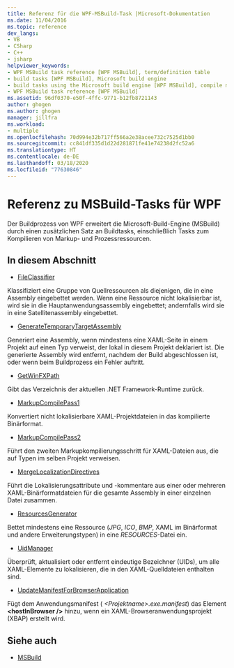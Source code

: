 ```yaml
---
title: Referenz für die WPF-MSBuild-Task |Microsoft-Dokumentation
ms.date: 11/04/2016
ms.topic: reference
dev_langs:
- VB
- CSharp
- C++
- jsharp
helpviewer_keywords:
- WPF MSBuild task reference [WPF MSBuild], term/definition table
- build tasks [WPF MSBuild], Microsoft build engine
- build tasks using the Microsoft build engine [WPF MSBuild], compile markup and process resources
- WPF MSBuild task reference [WPF MSBuild]
ms.assetid: 96df0370-e50f-4ffc-9771-b12fb8721143
author: ghogen
ms.author: ghogen
manager: jillfra
ms.workload:
- multiple
ms.openlocfilehash: 70d994e32b717ff566a2e38acee732c7525d1bb0
ms.sourcegitcommit: cc841df335d1d22d281871fe41e74238d2fc52a6
ms.translationtype: HT
ms.contentlocale: de-DE
ms.lasthandoff: 03/18/2020
ms.locfileid: "77630846"
---
```

# <a name="wpf-msbuild-task-reference"></a>Referenz zu MSBuild-Tasks für WPF

Der Buildprozess von WPF erweitert die Microsoft-Build-Engine (MSBuild) durch einen zusätzlichen Satz an Buildtasks, einschließlich Tasks zum Kompilieren von Markup- und Prozessressourcen.

## <a name="in-this-section"></a>In diesem Abschnitt

- [FileClassifier](../msbuild/fileclassifier-task.md)

 Klassifiziert eine Gruppe von Quellressourcen als diejenigen, die in eine Assembly eingebettet werden. Wenn eine Ressource nicht lokalisierbar ist, wird sie in die Hauptanwendungsassembly eingebettet; andernfalls wird sie in eine Satellitenassembly eingebettet.

- [GenerateTemporaryTargetAssembly](../msbuild/generatetemporarytargetassembly-task.md)

 Generiert eine Assembly, wenn mindestens eine XAML-Seite in einem Projekt auf einen Typ verweist, der lokal in diesem Projekt deklariert ist. Die generierte Assembly wird entfernt, nachdem der Build abgeschlossen ist, oder wenn beim Buildprozess ein Fehler auftritt.

- [GetWinFXPath](../msbuild/getwinfxpath-task.md)

 Gibt das Verzeichnis der aktuellen .NET Framework-Runtime zurück.

- [MarkupCompilePass1](../msbuild/markupcompilepass1-task.md)

 Konvertiert nicht lokalisierbare XAML-Projektdateien in das kompilierte Binärformat.

- [MarkupCompilePass2](../msbuild/markupcompilepass2-task.md)

 Führt den zweiten Markupkompilierungsschritt für XAML-Dateien aus, die auf Typen im selben Projekt verweisen.

- [MergeLocalizationDirectives](../msbuild/mergelocalizationdirectives-task.md)

 Führt die Lokalisierungsattribute und -kommentare aus einer oder mehreren XAML-Binärformatdateien für die gesamte Assembly in einer einzelnen Datei zusammen.

- [ResourcesGenerator](../msbuild/resourcesgenerator-task.md)

 Bettet mindestens eine Ressource (*JPG*, *ICO*, *BMP*, XAML im Binärformat und andere Erweiterungstypen) in eine *RESOURCES*-Datei ein.

- [UidManager](../msbuild/uidmanager-task.md)

 Überprüft, aktualisiert oder entfernt eindeutige Bezeichner (UIDs), um alle XAML-Elemente zu lokalisieren, die in den XAML-Quelldateien enthalten sind.

- [UpdateManifestForBrowserApplication](../msbuild/updatemanifestforbrowserapplication-task.md)

 Fügt dem Anwendungsmanifest ( *\<Projektname>.exe.manifest*)  das Element **\<hostInBrowser />** hinzu, wenn ein XAML-Browseranwendungsprojekt (XBAP) erstellt wird.

## <a name="see-also"></a>Siehe auch

- [MSBuild](../msbuild/msbuild.md)